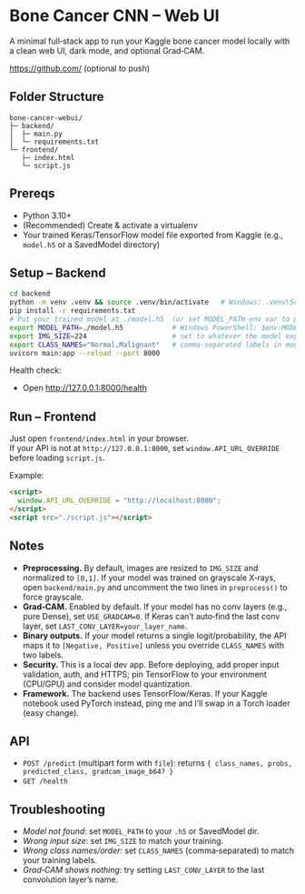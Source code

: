 # Bone Cancer CNN – Web UI

A minimal full‑stack app to run your Kaggle bone cancer model locally with a clean web UI, dark mode, and optional Grad‑CAM.

https://github.com/ (optional to push)

## Folder Structure

```
bone-cancer-webui/
├─ backend/
│  ├─ main.py
│  └─ requirements.txt
└─ frontend/
   ├─ index.html
   └─ script.js
```

## Prereqs

- Python 3.10+
- (Recommended) Create & activate a virtualenv
- Your trained Keras/TensorFlow model file exported from Kaggle (e.g., `model.h5` or a SavedModel directory)

## Setup – Backend

```bash
cd backend
python -m venv .venv && source .venv/bin/activate   # Windows: .venv\Scripts\activate
pip install -r requirements.txt
# Put your trained model at ./model.h5  (or set MODEL_PATH env var to point to it)
export MODEL_PATH=./model.h5            # Windows PowerShell: $env:MODEL_PATH="./model.h5"
export IMG_SIZE=224                     # set to whatever the model expects
export CLASS_NAMES="Normal,Malignant"   # comma-separated labels in model's order
uvicorn main:app --reload --port 8000
```

Health check:
- Open http://127.0.0.1:8000/health

## Run – Frontend

Just open `frontend/index.html` in your browser.  
If your API is not at `http://127.0.0.1:8000`, set `window.API_URL_OVERRIDE` before loading `script.js`.

Example:
```html
<script>
  window.API_URL_OVERRIDE = "http://localhost:8000";
</script>
<script src="./script.js"></script>
```

## Notes

- **Preprocessing.** By default, images are resized to `IMG_SIZE` and normalized to `[0,1]`. If your model was trained on grayscale X‑rays, open `backend/main.py` and uncomment the two lines in `preprocess()` to force grayscale.
- **Grad‑CAM.** Enabled by default. If your model has no conv layers (e.g., pure Dense), set `USE_GRADCAM=0`. If Keras can’t auto‑find the last conv layer, set `LAST_CONV_LAYER=your_layer_name`.
- **Binary outputs.** If your model returns a single logit/probability, the API maps it to `[Negative, Positive]` unless you override `CLASS_NAMES` with two labels.
- **Security.** This is a local dev app. Before deploying, add proper input validation, auth, and HTTPS; pin TensorFlow to your environment (CPU/GPU) and consider model quantization.
- **Framework.** The backend uses TensorFlow/Keras. If your Kaggle notebook used PyTorch instead, ping me and I’ll swap in a Torch loader (easy change).

## API

- `POST /predict` (multipart form with `file`): returns `{ class_names, probs, predicted_class, gradcam_image_b64? }`
- `GET /health`

## Troubleshooting

- *Model not found*: set `MODEL_PATH` to your `.h5` or SavedModel dir.
- *Wrong input size*: set `IMG_SIZE` to match your training.
- *Wrong class names/order*: set `CLASS_NAMES` (comma‑separated) to match your training labels.
- *Grad‑CAM shows nothing*: try setting `LAST_CONV_LAYER` to the last convolution layer’s name.
```

